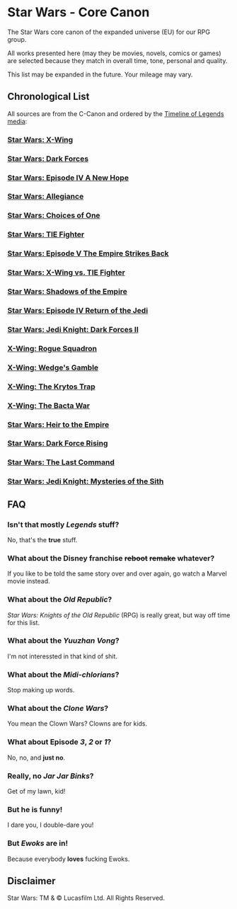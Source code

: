 Star Wars - Core Canon
======================
The Star Wars core canon of the expanded universe (EU) for our RPG group.

All works presented here (may they be movies, novels, comics or games) are 
selected because they match in overall time, tone, personal and quality.

This list may be expanded in the future. Your mileage may vary.

Chronological List
------------------
All sources are from the C-Canon and ordered by the
[Timeline of Legends media][TLM]:

### [Star Wars: X-Wing][XWG]
### [Star Wars: Dark Forces][DF1]
### [Star Wars: Episode IV A New Hope][EP4]
### [Star Wars: Allegiance][ALL]
### [Star Wars: Choices of One][COO]
### [Star Wars: TIE Fighter][TFG]
### [Star Wars: Episode V The Empire Strikes Back][EP5]
### [Star Wars: X-Wing vs. TIE Fighter][XVT]
### [Star Wars: Shadows of the Empire][SOE]
### [Star Wars: Episode IV Return of the Jedi][EP6]
### [Star Wars: Jedi Knight: Dark Forces II][DF2]
### [X-Wing: Rogue Squadron][XW1]
### [X-Wing: Wedge's Gamble][XW2]
### [X-Wing: The Krytos Trap][XW3]
### [X-Wing: The Bacta War][XW4]
### [Star Wars: Heir to the Empire][TH1]
### [Star Wars: Dark Force Rising][TH2]
### [Star Wars: The Last Command][TH3]
### [Star Wars: Jedi Knight: Mysteries of the Sith][MOS]

FAQ
---
### Isn't that mostly _Legends_ stuff?
No, that's the **true** stuff.

### What about the Disney franchise ~~reboot~~ ~~remake~~ whatever?
If you like to be told the same story over and over again, go watch a Marvel 
movie instead.

### What about the _Old Republic_?
_Star Wars: Knights of the Old Republic_ (RPG) is really great, but way off time
for this list.

### What about the _Yuuzhan Vong_?
I'm not interessted in that kind of shit.

### What about the _Midi-chlorians_?
Stop making up words.

### What about the _Clone Wars_?
You mean the Clown Wars? Clowns are for kids.

### What about Episode _3_, _2_ or _1_?
No, no, and **just no**.

### Really, no _Jar Jar Binks_?
Get of my lawn, kid!

### But he is funny!
I dare you, I double-dare you!

### But _Ewoks_ are in!
Because everybody **loves** fucking Ewoks.

Disclaimer
----------
Star Wars: TM & © Lucasfilm Ltd. All Rights Reserved.

[ALL]: http://starwars.wikia.com/wiki/Allegiance_(novel)
[CE1]: http://starwars.wikia.com/wiki/Crimson_Empire
[CE2]: http://starwars.wikia.com/wiki/Crimson_Empire_II:_Council_of_Blood
[COO]: http://starwars.wikia.com/wiki/Choices_of_One
[DF1]: http://starwars.wikia.com/wiki/Star_Wars:_Dark_Forces
[DF2]: http://starwars.wikia.com/wiki/Star_Wars:_Jedi_Knight:_Dark_Forces_II
[EP4]: http://starwars.wikia.com/wiki/Star_Wars:_Episode_IV_A_New_Hope
[EP5]: http://starwars.wikia.com/wiki/Star_Wars:_Episode_V_The_Empire_Strikes_Back
[EP6]: http://starwars.wikia.com/wiki/Star_Wars:_Episode_VI_Return_of_the_Jedi
[MOS]: http://starwars.wikia.com/wiki/Star_Wars:_Jedi_Knight:_Mysteries_of_the_Sith
[SOE]: http://starwars.wikia.com/wiki/Shadows_of_the_Empire_(novel)
[TFG]: http://starwars.wikia.com/wiki/Star_Wars:_TIE_Fighter
[TH1]: http://starwars.wikia.com/wiki/Heir_to_the_Empire
[TH2]: http://starwars.wikia.com/wiki/Dark_Force_Rising
[TH3]: http://starwars.wikia.com/wiki/The_Last_Command
[TLM]: http://starwars.wikia.com/wiki/Timeline_of_Legends_media
[TR1]: http://starwars.wikia.com/wiki/Star_Wars_Legends_Epic_Collection:_The_Rebellion_Volume_1
[XVT]: http://starwars.wikia.com/wiki/Star_Wars:_X-Wing_vs._TIE_Fighter
[XW1]: http://starwars.wikia.com/wiki/X-Wing:_Rogue_Squadron
[XW2]: http://starwars.wikia.com/wiki/X-Wing:_Wedge%27s_Gamble
[XW3]: http://starwars.wikia.com/wiki/X-Wing:_The_Krytos_Trap
[XW4]: http://starwars.wikia.com/wiki/X-Wing:_The_Bacta_War
[XWG]: http://starwars.wikia.com/wiki/Star_Wars:_X-Wing
